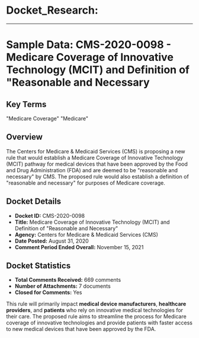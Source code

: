 # Docket_Research:
---
# **Sample Data: CMS-2020-0098 - Medicare Coverage of Innovative Technology (MCIT) and Definition of "Reasonable and Necessary**

## Key Terms
"Medicare Coverage"
"Medicare"

## **Overview**
The Centers for Medicare & Medicaid Services (CMS) is proposing a new rule that would establish a Medicare Coverage of Innovative Technology (MCIT) pathway for medical devices that have been approved by the Food and Drug Administration (FDA) and are deemed to be "reasonable and necessary" by CMS. The proposed rule would also establish a definition of "reasonable and necessary" for purposes of Medicare coverage.

## **Docket Details**
- **Docket ID:** CMS-2020-0098
- **Title:** Medicare Coverage of Innovative Technology (MCIT) and Definition of "Reasonable and Necessary"
- **Agency:** Centers for Medicare & Medicaid Services (CMS)
- **Date Posted:** August 31, 2020
- **Comment Period Ended Overall:** November 15, 2021

## **Docket Statistics**
- **Total Comments Received:** 669 comments
- **Number of Attachments:** 7 documents
- **Closed for Comments:** Yes

This rule will primarily impact **medical device manufacturers**, **healthcare providers**, and **patients** who rely on innovative medical technologies for their care. The proposed rule aims to streamline the process for Medicare coverage of innovative technologies and provide patients with faster access to new medical devices that have been approved by the FDA.
